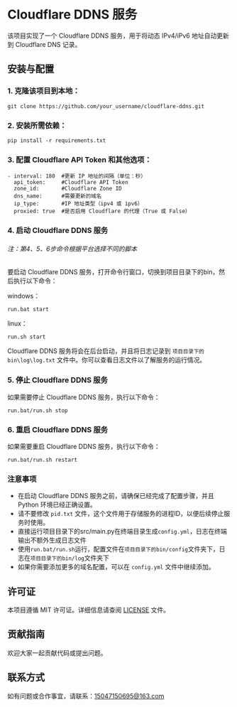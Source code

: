 # Cloudflare DDNS 服务

该项目实现了一个 Cloudflare DDNS 服务，用于将动态 IPv4/iPv6 地址自动更新到 Cloudflare DNS 记录。

## 安装与配置

### 1. 克隆该项目到本地：

```
git clone https://github.com/your_username/cloudflare-ddns.git
```

### 2. 安装所需依赖：

```
pip install -r requirements.txt
```

### 3. 配置 Cloudflare API Token 和其他选项：
```
- interval: 180  #更新 IP 地址的间隔（单位：秒）
  api_token:     #Cloudflare API Token
  zone_id:       #Cloudflare Zone ID
  dns_name:      #需要更新的域名
  ip_type:       #IP 地址类型（ipv4 或 ipv6）
  proxied: true  #是否启用 Cloudflare 的代理（True 或 False）
```
### 4. 启动 Cloudflare DDNS 服务

###### 注：第4、5、6步命令根据平台选择不同的脚本

要启动 Cloudflare DDNS 服务，打开命令行窗口，切换到项目目录下的bin，然后执行以下命令：

windows：

```
run.bat start
```

linux：

```
run.sh start
```

Cloudflare DDNS 服务将会在后台启动，并且将日志记录到 `项目目录下的bin\log\log.txt` 文件中。你可以查看日志文件以了解服务的运行情况。

### 5. 停止 Cloudflare DDNS 服务

如果需要停止 Cloudflare DDNS 服务，执行以下命令：

```
run.bat/run.sh stop
```

### 6. 重启 Cloudflare DDNS 服务

如果需要重启 Cloudflare DDNS 服务，执行以下命令：

```
run.bat/run.sh restart
```

### 注意事项

- 在启动 Cloudflare DDNS 服务之前，请确保已经完成了配置步骤，并且 Python 环境已经正确设置。
- 请不要修改 `pid.txt` 文件，这个文件用于存储服务的进程ID，以便后续停止服务时使用。
- 直接运行项目目录下的src/main.py在终端目录生成`config.yml`，日志在终端输出不额外生成日志文件
- 使用`run.bat/run.sh`运行，配置文件在`项目目录下的bin/config`文件夹下，日志在`项目目录下的bin/log`文件夹下
- 如果你需要添加更多的域名配置，可以在 `config.yml` 文件中继续添加。

## 许可证

本项目遵循 MIT 许可证。详细信息请查阅 [LICENSE](LICENSE) 文件。

## 贡献指南

欢迎大家一起贡献代码或提出问题。

## 联系方式

如有问题或合作事宜，请联系：15047150695@163.com